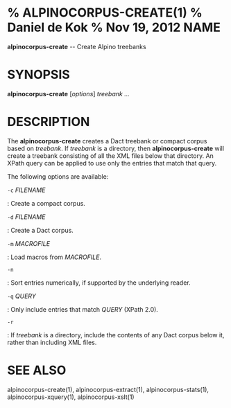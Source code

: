 % ALPINOCORPUS-CREATE(1)
% Daniel de Kok
% Nov 19, 2012
NAME
====

**alpinocorpus-create** -- Create Alpino treebanks

SYNOPSIS
========

**alpinocorpus-create** [*options*] *treebank ...*

DESCRIPTION
===========

The **alpinocorpus-create** creates a Dact treebank or compact corpus based
on *treebank*. If *treebank* is a directory, then **alpinocorpus-create**
will create a treebank consisting of all the XML files below that directory.
An XPath query can be applied to use only the entries that match that query.

The following options are available:

`-c` *FILENAME*

:    Create a compact corpus.

`-d` *FILENAME*

:    Create a Dact corpus.

`-m` *MACROFILE*

:    Load macros from *MACROFILE*.

`-n`

:    Sort entries numerically, if supported by the underlying reader.

`-q` *QUERY*

:    Only include entries that match *QUERY* (XPath 2.0).

`-r`

:    If *treebank* is a directory, include the contents of any Dact corpus
     below it, rather than including XML files.

SEE ALSO
========

alpinocorpus-create(1), alpinocorpus-extract(1), alpinocorpus-stats(1),
alpinocorpus-xquery(1), alpinocorpus-xslt(1)

